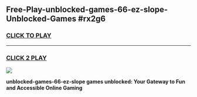 
## Free-Play-unblocked-games-66-ez-slope-Unblocked-Games #rx2g6
<h3>
<a href="https://news.freeplayer.one?title=unblocked-games-66-ez-slope&ref=8M">CLICK TO PLAY</a></h3>
<hr>

<h3>
<a href="https://news.freeplayer.one?title=unblocked-games-66-ez-slope&ref=8M">CLICK 2 PLAY</a>
  
</h3>

<a href="https://news.freeplayer.one?title=unblocked-games-66-ez-slope&ref=8M"><img src="https://clearcache.store/games.png"></a>


**unblocked-games-66-ez-slope games unblocked: Your Gateway to Fun and Accessible Online Gaming**
